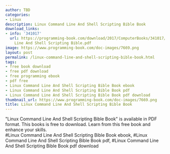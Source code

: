 ```yaml
---
author: TBD
categories:
- Linux
description: Linux Command Line And Shell Scripting Bible Book
download_links:
- info: '341017'
  url: https://programming-book.com/download/2017/ComputerBooks/341017/Linux Command
    Line And Shell Scripting Bible.pdf
image: https://www.programming-book.com/doc-images/7669.png
layout: post
permalink: /linux-command-line-and-shell-scripting-bible-book.html
tags:
- free book download
- free pdf download
- free programming ebook
- pdf free
- Linux Command Line And Shell Scripting Bible Book ebook
- Linux Command Line And Shell Scripting Bible Book pdf
- Linux Command Line And Shell Scripting Bible Book pdf download
thumbnail_url: https://www.programming-book.com/doc-images/7669.png
title: Linux Command Line And Shell Scripting Bible Book
---
```


 
<div class="item-desc text-justify">
  "Linux Command Line And Shell Scripting Bible Book" is available in PDF format. This books is free to download. Learn from this free book and enhance your skills.
  <br>
  #Linux Command Line And Shell Scripting Bible Book ebook, #Linux Command Line And Shell Scripting Bible Book pdf, #Linux Command Line And Shell Scripting Bible Book pdf download
</div>